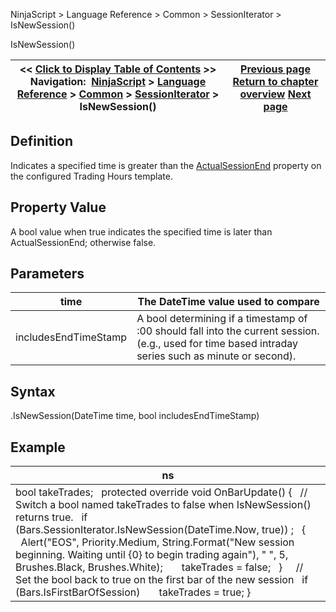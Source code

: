 ﻿
NinjaScript > Language Reference > Common > SessionIterator > IsNewSession()

IsNewSession()

| << [Click to Display Table of Contents](isnewsession.md) >> **Navigation:**     [NinjaScript](ninjascript-1.md) > [Language Reference](language_reference_wip-1.md) > [Common](common-1.md) > [SessionIterator](sessioniterator-1.md) > IsNewSession() | [Previous page](isinsession-1.md) [Return to chapter overview](sessioniterator-1.md) [Next page](istradingdaydefined-1.md) |
| --- | --- |
## Definition
Indicates a specified time is greater than the [ActualSessionEnd](actualsessionend-1.md) property on the configured Trading Hours template.
 
## Property Value
A bool value when true indicates the specified time is later than ActualSessionEnd; otherwise false.

## Parameters

| time | The DateTime value used to compare |
| --- | --- |
| includesEndTimeStamp | A bool determining if a timestamp of <n>:00 should fall into the current session. (e.g., used for time based intraday series such as minute or second). |

## Syntax
<SessionIterator>.IsNewSession(DateTime time, bool includesEndTimeStamp)
 
## 
## Example

| ns |
| --- |
| bool takeTrades;   protected override void OnBarUpdate() {    // Switch a bool named takeTrades to false when IsNewSession() returns true.     if (Bars.SessionIterator.IsNewSession(DateTime.Now, true)) ;    {        Alert("EOS", Priority.Medium, String.Format("New session beginning. Waiting until {0} to begin trading again"), " ", 5, Brushes.Black, Brushes.White);        takeTrades = false;    }      // Set the bool back to true on the first bar of the new session    if (Bars.IsFirstBarOfSession)        takeTrades = true; } |
